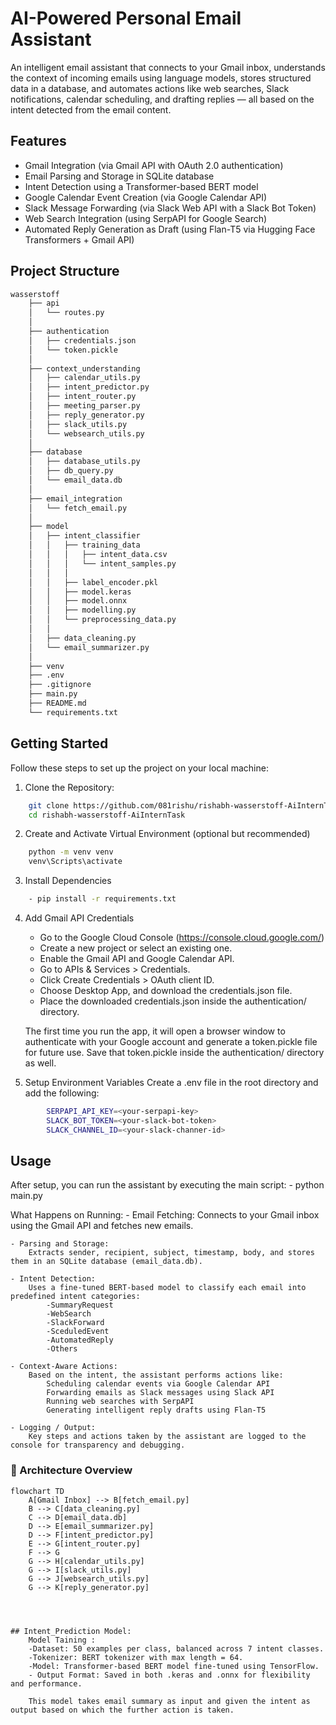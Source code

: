 # AI-Powered Personal Email Assistant

An intelligent email assistant that connects to your Gmail inbox, understands the context of incoming emails using language models, stores structured data in a database, and automates actions like web searches, Slack notifications, calendar scheduling, and drafting replies — all based on the intent detected from the email content.


## Features

- Gmail Integration (via Gmail API with OAuth 2.0 authentication)
- Email Parsing and Storage in SQLite database
- Intent Detection using a Transformer-based BERT model
- Google Calendar Event Creation (via Google Calendar API)
- Slack Message Forwarding (via Slack Web API with a Slack Bot Token)
- Web Search Integration (using SerpAPI for Google Search)
- Automated Reply Generation as Draft (using Flan-T5 via Hugging Face Transformers + Gmail API)


## Project Structure
```bash
wasserstoff
    ├── api
    │   └── routes.py
    │
    ├── authentication
    │   ├── credentials.json
    │   └── token.pickle
    │
    ├── context_understanding
    │   ├── calendar_utils.py
    │   ├── intent_predictor.py
    │   ├── intent_router.py
    │   ├── meeting_parser.py
    │   ├── reply_generator.py
    │   ├── slack_utils.py
    │   └── websearch_utils.py
    │
    ├── database
    │   ├── database_utils.py
    │   ├── db_query.py
    │   └── email_data.db
    │   
    ├── email_integration
    │   └── fetch_email.py
    │   
    ├── model
    │   ├── intent_classifier
    │   │   ├── training_data
    │   │   │   ├── intent_data.csv
    │   │   │   └── intent_samples.py
    │   │   │
    │   │   ├── label_encoder.pkl
    │   │   ├── model.keras
    │   │   ├── model.onnx
    │   │   ├── modelling.py
    │   │   └── preprocessing_data.py
    │   │
    │   ├── data_cleaning.py
    │   └── email_summarizer.py
    │
    ├── venv
    ├── .env  
    ├── .gitignore 
    ├── main.py
    ├── README.md
    └── requirements.txt
```

## Getting Started

Follow these steps to set up the project on your local machine:

1. Clone the Repository:
```bash
    git clone https://github.com/081rishu/rishabh-wasserstoff-AiInternTask.git
    cd rishabh-wasserstoff-AiInternTask
```

2. Create and Activate Virtual Environment (optional but recommended)
```bash
    python -m venv venv
    venv\Scripts\activate
```

3. Install Dependencies
```bash
    - pip install -r requirements.txt
```

4. Add Gmail API Credentials
    - Go to the Google Cloud Console (https://console.cloud.google.com/)
    - Create a new project or select an existing one.
    - Enable the Gmail API and Google Calendar API.
    - Go to APIs & Services > Credentials.
    - Click Create Credentials > OAuth client ID.
    - Choose Desktop App, and download the credentials.json file.
    - Place the downloaded credentials.json inside the authentication/ directory.

    The first time you run the app, it will open a browser window to authenticate with your Google account and generate a token.pickle file for future use. Save that token.pickle inside the authentication/ directory as well.

5. Setup Environment Variables
    Create a .env file in the root directory and add the following:
```bash
        SERPAPI_API_KEY=<your-serpapi-key>
        SLACK_BOT_TOKEN=<your-slack-bot-token>
        SLACK_CHANNEL_ID=<your-slack-channer-id>
```


## Usage
After setup, you can run the assistant by executing the main script:
    - python main.py

What Happens on Running:
    - Email Fetching:
        Connects to your Gmail inbox using the Gmail API and fetches new emails.

    - Parsing and Storage:
        Extracts sender, recipient, subject, timestamp, body, and stores them in an SQLite database (email_data.db).

    - Intent Detection:
        Uses a fine-tuned BERT-based model to classify each email into predefined intent categories:
            -SummaryRequest
            -WebSearch
            -SlackForward
            -SceduledEvent
            -AutomatedReply
            -Others

    - Context-Aware Actions:
        Based on the intent, the assistant performs actions like:
            Scheduling calendar events via Google Calendar API
            Forwarding emails as Slack messages using Slack API
            Running web searches with SerpAPI
            Generating intelligent reply drafts using Flan-T5

    - Logging / Output:
        Key steps and actions taken by the assistant are logged to the console for transparency and debugging.

### 🧠 Architecture Overview

```mermaid
flowchart TD
    A[Gmail Inbox] --> B[fetch_email.py]
    B --> C[data_cleaning.py]
    C --> D[email_data.db]
    D --> E[email_summarizer.py]
    D --> F[intent_predictor.py]
    E --> G[intent_router.py]
    F --> G
    G --> H[calendar_utils.py]
    G --> I[slack_utils.py]
    G --> J[websearch_utils.py]
    G --> K[reply_generator.py]




## Intent_Prediction Model:
    Model Taining :
    -Dataset: 50 examples per class, balanced across 7 intent classes.
    -Tokenizer: BERT tokenizer with max length = 64.
    -Model: Transformer-based BERT model fine-tuned using TensorFlow.
    - Output Format: Saved in both .keras and .onnx for flexibility and performance.

    This model takes email summary as input and given the intent as output based on which the further action is taken.